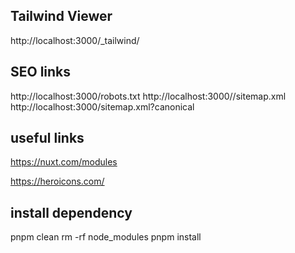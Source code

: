 ## Tailwind Viewer

http://localhost:3000/_tailwind/ 

## SEO links

http://localhost:3000/robots.txt
http://localhost:3000//sitemap.xml
http://localhost:3000/sitemap.xml?canonical

## useful links

https://nuxt.com/modules

https://heroicons.com/

## install dependency

pnpm clean
rm -rf node_modules
pnpm install
